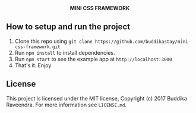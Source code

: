 

<div align="center"><strong>MINI CSS FRAMEWORK</strong></div>

## How to setup and run the project

1. Clone this repo using `git clone https://github.com/buddikastay/mini-css-framework.git`
2. Run `npm install` to install dependencies.
3. Run `npm start` to see the example app at `http://localhost:3000`
4. That's it. Enjoy


## License

This project is licensed under the MIT license, Copyright (c) 2017 Buddika Raveendra. For more information see `LICENSE.md`.

